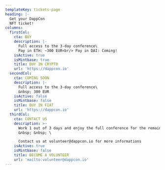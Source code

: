 ```yaml
---
templateKey: tickets-page
heading: |-
  Get your DappCon
  NFT ticket!
columns:
  firstCol:
    cta: BUY
    description: |-
      Full access to the 3-day conference\
      Pay in ETH: ~300 EUR<br/> Pay in DAI: Coming!
    isActive: true
    isMintbase: true
    title: BUY IN CRYPTO
    url: 'https://dappcon.io'
  secondCol:
    cta: COMING SOON
    description: |-
      Full access to the 3-day conference\
      &nbsp; 300 EUR
    isActive: false
    isMintbase: false
    title: BUY IN FIAT
    url: 'https://dappcon.io'
  thirdCol:
    cta: CONTACT US
    description: >-
      Work 1 out of 3 days and enjoy the full conference for the remaining days!
      &nbsp; &nbsp; \

      Contact us at volunteer@dappcon.io for more informations
    isActive: true
    isMintbase: false
    title: BECOME A VOLUNTEER
    url: 'mailto:volunteer@dappcon.io'
---
```


